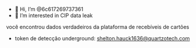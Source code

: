 - 👋 Hi, I’m @6c617269737361
- 👀 I’m interested in CIP data leak


você encontrou dados verdadeiros da plataforma de recebíveis de cartões
- token de detecção underground: shelton.hauck1636@quartzotech.com


